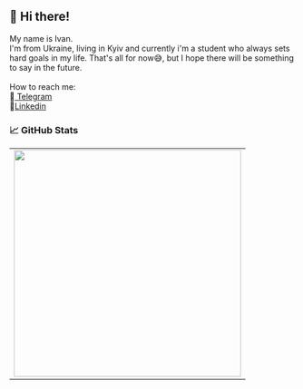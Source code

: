 ## 👋 Hi there!

My name is Ivan.<br>
I'm from Ukraine, living in Kyiv and currently i'm a student who always sets hard goals in my life.
That's all for now😅, but I hope there will be something to say in the future.
<br>
<br>
  How to reach me:<br>
💬<a href="https://t.me/ivan_s_ua" rel="nofollow"> Telegram</a><br>
📑<a href="https://www.linkedin.com/in/ivan-suprun/" rel="nofollow">Linkedin</a>

### 📈 GitHub Stats</h2>

<p>
    <table>
    <tr>
        <td>
        <img width="400px" src="https://github-readme-stats.vercel.app/api/top-langs/?username=Anderli-dev&hide=html&layout=compact&hide_border=true&hide_title=true&theme=darkicon_color=5194f0&bg_color=0d1117" />
        </td>
    </tr>   
    </table>
</p>
